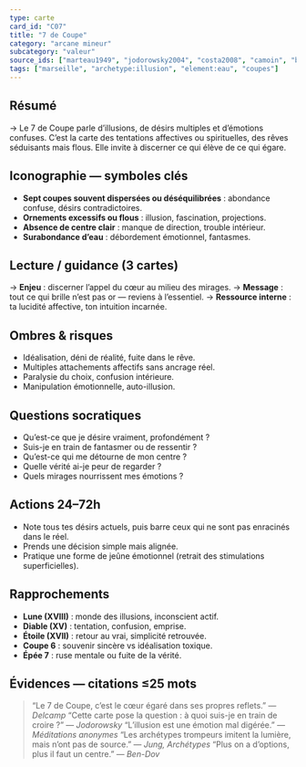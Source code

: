 ```yaml
---
type: carte
card_id: "C07"
title: "7 de Coupe"
category: "arcane mineur"
subcategory: "valeur"
source_ids: ["marteau1949", "jodorowsky2004", "costa2008", "camoin", "bendov2011", "delcamp", "nadolny2018", "jung", "meditations_anonymes", "nichols"]
tags: ["marseille", "archetype:illusion", "element:eau", "coupes"]
---
```


## Résumé
→ Le 7 de Coupe parle d’illusions, de désirs multiples et d’émotions confuses. C’est la carte des tentations affectives ou spirituelles, des rêves séduisants mais flous. Elle invite à discerner ce qui élève de ce qui égare.

## Iconographie — symboles clés
- **Sept coupes souvent dispersées ou déséquilibrées** : abondance confuse, désirs contradictoires.
- **Ornements excessifs ou flous** : illusion, fascination, projections.
- **Absence de centre clair** : manque de direction, trouble intérieur.
- **Surabondance d’eau** : débordement émotionnel, fantasmes.

## Lecture / guidance (3 cartes)
→ **Enjeu** : discerner l’appel du cœur au milieu des mirages.
→ **Message** : tout ce qui brille n’est pas or — reviens à l’essentiel.
→ **Ressource interne** : ta lucidité affective, ton intuition incarnée.

## Ombres & risques
- Idéalisation, déni de réalité, fuite dans le rêve.
- Multiples attachements affectifs sans ancrage réel.
- Paralysie du choix, confusion intérieure.
- Manipulation émotionnelle, auto-illusion.

## Questions socratiques
- Qu’est-ce que je désire vraiment, profondément ?
- Suis-je en train de fantasmer ou de ressentir ?
- Qu’est-ce qui me détourne de mon centre ?
- Quelle vérité ai-je peur de regarder ?
- Quels mirages nourrissent mes émotions ?

## Actions 24–72h
- Note tous tes désirs actuels, puis barre ceux qui ne sont pas enracinés dans le réel.
- Prends une décision simple mais alignée.
- Pratique une forme de jeûne émotionnel (retrait des stimulations superficielles).

## Rapprochements
- **Lune (XVIII)** : monde des illusions, inconscient actif.
- **Diable (XV)** : tentation, confusion, emprise.
- **Étoile (XVII)** : retour au vrai, simplicité retrouvée.
- **Coupe 6** : souvenir sincère vs idéalisation toxique.
- **Épée 7** : ruse mentale ou fuite de la vérité.

## Évidences — citations ≤25 mots
> “Le 7 de Coupe, c’est le cœur égaré dans ses propres reflets.” — *Delcamp*
> “Cette carte pose la question : à quoi suis-je en train de croire ?” — *Jodorowsky*
> “L’illusion est une émotion mal digérée.” — *Méditations anonymes*
> “Les archétypes trompeurs imitent la lumière, mais n’ont pas de source.” — *Jung, Archétypes*
> “Plus on a d’options, plus il faut un centre.” — *Ben-Dov*
